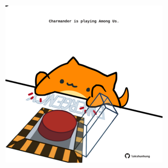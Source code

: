<!-- built at 15/09/2021, 10:01:53 UTC -->
<p align="center">
  <img width="500" height="500" src="./ReadmeImage.svg">
</p>
